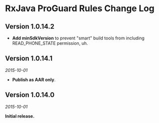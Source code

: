 RxJava ProGuard Rules Change Log
==========

## Version 1.0.14.2

* **Add minSdkVersion** to prevent "smart" build tools from including READ_PHONE_STATE permission, uh.

## Version 1.0.14.1

_2015-10-01_

*  **Publish as AAR only**.

## Version 1.0.14.0

_2015-10-01_

**Initial release.**
